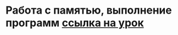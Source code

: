# Работа с памятью, выполнение программ [ссылка на урок](https://www.youtube.com/watch?v=TajLTcjBgIg&list=PLlb7e2G7aSpTFea2FYxp7mFfbZW-xavhL&index=3)

